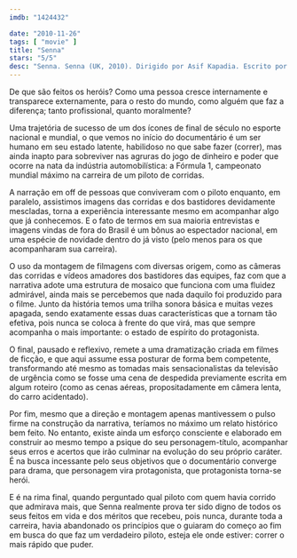 ```yaml
---
imdb: "1424432"

date: "2010-11-26"
tags: [ "movie" ]
title: "Senna"
stars: "5/5"
desc: "Senna. Senna (UK, 2010). Dirigido por Asif Kapadia. Escrito por Manish Pandey. Com Ayrton Senna, Alain Prost, Frank Williams, Ron Dennis, Viviane Senna, Milton da Silva, Neide Senna, Jackie Stewart, Sid Watkins."
---
```

De que são feitos os heróis? Como uma pessoa cresce internamente e transparece externamente, para o resto do mundo, como alguém que faz a diferença; tanto profissional, quanto moralmente?

Uma trajetória de sucesso de um dos ícones de final de século no esporte nacional e mundial, o que vemos no início do documentário é um ser humano em seu estado latente, habilidoso no que sabe fazer (correr), mas ainda inapto para sobreviver nas agruras do jogo de dinheiro e poder que ocorre na nata da indústria automobilística: a Fórmula 1, campeonato mundial máximo na carreira de um piloto de corridas.

A narração em off de pessoas que conviveram com o piloto enquanto, em paralelo, assistimos imagens das corridas e dos bastidores devidamente mescladas, torna a experiência interessante mesmo em acompanhar algo que já conhecemos. E o fato de termos em sua maioria entrevistas e imagens vindas de fora do Brasil é um bônus ao espectador nacional, em uma espécie de novidade dentro do já visto (pelo menos para os que acompanharam sua carreira).

O uso da montagem de filmagens com diversas origem, como as câmeras das corridas e vídeos amadores dos bastidores das equipes, faz com que a narrativa adote uma estrutura de mosaico que funciona com uma fluidez admirável, ainda mais se percebemos que nada daquilo foi produzido para o filme. Junto da história temos uma trilha sonora básica e muitas vezes apagada, sendo exatamente essas duas características que a tornam tão efetiva, pois nunca se coloca à frente do que virá, mas que sempre acompanha o mais importante: o estado de espírito do protagonista.

O final, pausado e reflexivo, remete a uma dramatização criada em filmes de ficção, e que aqui assume essa posturar de forma bem competente, transformando até mesmo as tomadas mais sensacionalistas da televisão de urgência como se fosse uma cena de despedida previamente escrita em algum roteiro (como as cenas aéreas, propositadamente em câmera lenta, do carro acidentado). 

Por fim, mesmo que a direção e montagem apenas mantivessem o pulso firme na construção da narrativa, teríamos no máximo um relato histórico bem feito. No entanto, existe ainda um esforço consciente e elaborado em construir ao mesmo tempo a psique do seu personagem-título, acompanhar seus erros e acertos que irão culminar na evolução do seu próprio caráter. É na busca incessante pelo seus objetivos que o documentário converge para drama, que personagem vira protagonista, que protagonista torna-se herói.

E é na rima final, quando perguntado qual piloto com quem havia corrido que admirava mais, que Senna realmente prova ter sido digno de todos os seus feitos em vida e dos méritos que recebeu, pois nunca, durante toda a carreira, havia abandonado os princípios que o guiaram do começo ao fim em busca do que faz um verdadeiro piloto, esteja ele onde estiver: correr o mais rápido que puder.

